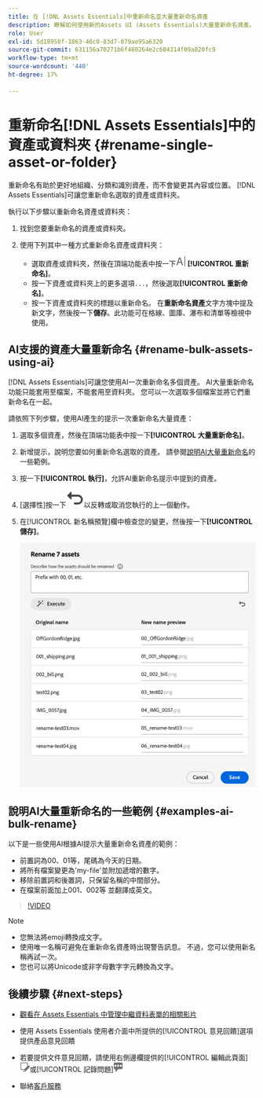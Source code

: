 ```yaml
---
title: 在 [!DNL Assets Essentials]中重新命名並大量重新命名資產
description: 瞭解如何使用新的Assets UI (Assets Essentials)大量重新命名資產。 它提供一次重新命名多個資產的能力。
role: User
exl-id: 5d18950f-1863-46c0-83d7-079ae95a6320
source-git-commit: 631156a70271b6f480264e2c604314f09a820fc9
workflow-type: tm+mt
source-wordcount: '440'
ht-degree: 17%

---
```


# 重新命名[!DNL Assets Essentials]中的資產或資料夾 {#rename-single-asset-or-folder}

重新命名有助於更好地組織、分類和識別資產，而不會變更其內容或位置。 [!DNL Assets Essentials]可讓您重新命名選取的資產或資料夾。

執行以下步驟以重新命名資產或資料夾：

1. 找到您要重新命名的資產或資料夾。

1. 使用下列其中一種方式重新命名資產或資料夾：

   * 選取資產或資料夾，然後在頂端功能表中按一下![重新命名圖示](assets/do-not-localize/rename-icon.png) **[!UICONTROL 重新命名]**。
   * 按一下資產或資料夾上的更多選項`...`，然後選取&#x200B;**[!UICONTROL 重新命名]**。
   * 按一下資產或資料夾的標題以重新命名。 在&#x200B;**重新命名資產**&#x200B;文字方塊中提及新文字，然後按一下&#x200B;**儲存**。此功能可在格線、圖庫、瀑布和清單等檢視中使用。

## AI支援的資產大量重新命名 {#rename-bulk-assets-using-ai}

[!DNL Assets Essentials]可讓您使用AI一次重新命名多個資產。 AI大量重新命名功能只能套用至檔案，不能套用至資料夾。 您可以一次選取多個檔案並將它們重新命名在一起。

請依照下列步驟，使用AI產生的提示一次重新命名大量資產：

1. 選取多個資產，然後在頂端功能表中按一下&#x200B;**[!UICONTROL 大量重新命名]**。

1. 新增提示，說明您要如何重新命名選取的資產。 請參閱[說明AI大量重新命名](#examples-ai-bulk-rename)的一些範例。

1. 按一下&#x200B;**[!UICONTROL 執行]**，允許AI重新命名提示中提到的資產。

1. [選擇性]按一下![復原圖示](assets/do-not-localize/undo.svg)以反轉或取消您執行的上一個動作。

1. 在[!UICONTROL 新名稱預覽]欄中檢查您的變更，然後按一下&#x200B;**[!UICONTROL 儲存]**。

   ![AI大量重新命名](assets/ai-bulk-rename.png)

## 說明AI大量重新命名的一些範例 {#examples-ai-bulk-rename}

以下是一些使用AI根據AI提示大量重新命名資產的範例：

* 前置詞為00、01等，尾碼為今天的日期。
* 將所有檔案變更為&#39;my-file&#39;並附加遞增的數字。
* 移除前置詞和後置詞，只保留名稱的中間部分。
* 在檔案前面加上001、002等 並翻譯成英文。

>[!VIDEO](https://video.tv.adobe.com/v/3440975)

>[!NOTE]
>
> * 您無法將emoji轉換成文字。
> * 使用唯一名稱可避免在重新命名資產時出現警告訊息。 不過，您可以使用新名稱再試一次。
> * 您也可以將Unicode或非字母數字字元轉換為文字。

## 後續步驟 {#next-steps}

* [觀看在 Assets Essentials 中管理中繼資料表單的相關影片](https://experienceleague.adobe.com/docs/experience-manager-learn/assets-essentials/configuring/metadata-forms.html?lang=zh-Hant)

* 使用 Assets Essentials 使用者介面中所提供的[!UICONTROL 意見回饋]選項提供產品意見回饋

* 若要提供文件意見回饋，請使用右側邊欄提供的[!UICONTROL 編輯此頁面]![來編輯頁面](assets/do-not-localize/edit-page.png)或[!UICONTROL 記錄問題]![來建立 GitHub 問題](assets/do-not-localize/github-issue.png)

* 聯絡[客戶服務](https://experienceleague.adobe.com/zh-hant?support-solution=General#support)

